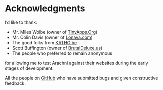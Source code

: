 # Acknowledgments

I’d like to thank:

- Mr. Miles Wolbe (owner of [TinyApps.Org](http://tinyapps.org/))
- Mr. Colin Davis (owner of [Lonava.com](http://lonava.com/))
- The good folks from [KATHO.be](http://www.katho.be/)
- Scott Buffington (owner of [BrutalDeluxe.us](http://brutaldeluxe.us/))
- The people who preferred to remain anonymous

for allowing me to test Arachni against their websites during the early stages of development.

All the people on [GitHub](http://github.com/Zapotek/arachni/issues)
who have submitted bugs and given constructive feedback.
